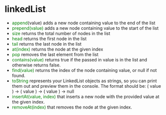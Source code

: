 # linkedList

- <span style="color:green">append</span>(value) adds a new node containing value to the end of the list
- <span style="color:green">prepend(value)</span> adds a new node containing value to the start of the list
- <span style="color:green">size</span> returns the total number of nodes in the list
- <span style="color:green">head</span> returns the first node in the list
- <span style="color:green">tail</span> returns the last node in the list
- <span style="color:green">at(index)</span> returns the node at the given index
- <span style="color:green">pop</span> removes the last element from the list
- <span style="color:green">contains(value)</span> returns true if the passed in value is in the list and otherwise returns false.
- <span style="color:green">find(value)</span> returns the index of the node containing value, or null if not found.
- <span style="color:green">toString</span> represents your LinkedList objects as strings, so you can print them out and preview them in the console. The format should be: ( value ) -> ( value ) -> ( value ) -> null
- <span style="color:green">insertAt(value, index)</span> that inserts a new node with the provided value at the given index.
- <span style="color:green">removeAt(index)</span> that removes the node at the given index.
